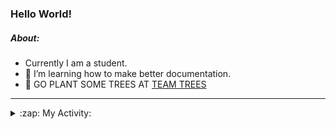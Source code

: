### Hello World!

##### About:
- Currently I am a student.
- 🌱 I’m learning how to make better documentation.
- 🌱 GO PLANT SOME TREES AT [TEAM TREES](https://teamtrees.org/)

---
<details>
  <summary>:zap: My Activity:</summary>
  
<!--START_SECTION:waka-->
![Code Time](http://img.shields.io/badge/Code%20Time-1%2C155%20hrs%208%20mins-blue)

**I'm a Night 🦉** 

```text
🌞 Morning                1741 commits        ██░░░░░░░░░░░░░░░░░░░░░░░   09.85 % 
🌆 Daytime                6085 commits        █████████░░░░░░░░░░░░░░░░   34.42 % 
🌃 Evening                5023 commits        ███████░░░░░░░░░░░░░░░░░░   28.41 % 
🌙 Night                  4829 commits        ███████░░░░░░░░░░░░░░░░░░   27.32 % 
```
📅 **I'm Most Productive on Wednesday** 

```text
Monday                   2552 commits        ████░░░░░░░░░░░░░░░░░░░░░   14.44 % 
Tuesday                  2391 commits        ███░░░░░░░░░░░░░░░░░░░░░░   13.53 % 
Wednesday                4117 commits        ██████░░░░░░░░░░░░░░░░░░░   23.29 % 
Thursday                 2238 commits        ███░░░░░░░░░░░░░░░░░░░░░░   12.66 % 
Friday                   1782 commits        ███░░░░░░░░░░░░░░░░░░░░░░   10.08 % 
Saturday                 1566 commits        ██░░░░░░░░░░░░░░░░░░░░░░░   08.86 % 
Sunday                   3032 commits        ████░░░░░░░░░░░░░░░░░░░░░   17.15 % 
```


📊 **This Week I Spent My Time On** 

```text
🔥 Editors: 
VS Code                  2 hrs 23 mins       █████████████████████████   100.00 % 

🐱‍💻 Projects: 
praise                   1 hr 35 mins        █████████████████░░░░░░░░   66.88 % 
CSF31                    47 mins             ████████░░░░░░░░░░░░░░░░░   33.12 % 
```


 Last Updated on 07/08/2023 01:36:55 UTC
<!--END_SECTION:waka-->
</details>
